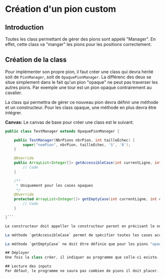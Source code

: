 # Création d'un pion custom

## Introduction
Toutes les class permettant de gérer des pions sont appelé "Manager".  En effet, cette class va "manger" les pions pour les positions correctement.

## Création de la class
Pour implémenter son propre pion, il faut créer une class qui devra hérité soit de `PionManager`, soit de `OpaquePionManager`.  La différenc des deux se situe simplement dans le fait qu'un pion "opaque" ne peut pas traverser les autres pions.  Par exemple une tour est un pion opaque contrairement au cavalier.

La class qui permettra de gérer ce nouveau pion devra définir une méthode et un constructeur.  Pour les class opaque, une méthode en plus devra être intégrer.


**Canvas:**
Le canvas de base pour créer une class est le suivant:
```java
public class TestManager extends OpaquePionManager {

    public TestManager(NbrPions nbrPion, int tailleEchec) {
        super("nomPion", nbrPion, tailleEchec, 'S', '8');
    }

    @Override
    public ArrayList<Integer[]> getAccessibleCase(int currentLigne, int currentColonne) {
        // Code
    }

    /**
     * Uniquement pour les cases opaques
     */
    @Override
    protected ArrayList<Integer[]> getEmptyCase(int currentLigne, int currentColonne, int currentDecalageLigne, int currentDecalageColonne) {
        // Code
    }

}```

Le constructeur doit appeller le constructeur parent en précisant le nom du pion (le paramètre `"nomPion"`) (uniquement utilisé pour du débug) ainsi que le symbole qui sera utiilisé pour les résultats lors de l'affichage classique ou UTF-8 (respectivement `'S'` et `'8'` dans cet exemple).

La méthode `getAccessibleCase` permet de spécifier toutes les cases accèssible par ce pion depuis les coordonnées passé en paramètre, à savoir `(currentLigne, currentColonne)`.  Cette méthode retourne donc une liste de coordonnée relative aux coordonnées passé en paramètres.

La méthode `getEmptyCase` ne doit être définie que pour les pions "opaque".  Cette méthode prend 4 paramètres en entré qui sont respectivement: la position sur la ligne du pion que l'on observe, la position sur la colonne du pion que l'on observe, le déplacement du pion sur la ligne et le déplacement du pion sur la colonne.  En d'autres mots, ces paramètres peuvent être lu deux par deux.  Les deux premiers définissent les coordonnéees du pion actuelle : `(currentLigne, currentColonne)`.  Les deux suivant définissent le potentiel déplacement du pion: `(currentDecalageLigne, currentDecalageColonne)`.  La méthode `getEmptyCase` retourne la liste des cases qui doivent être vides entre `(currentLigne, currentColonne)` et `(currentDecalageLigne, currentDecalageColonne)` pour pouvoir être déplacée.

## Déployer
Une fois la class créer, il indiquer au programme que celle-ci existe.  Pour cela, il suffit de modifier la class "PionManager" et d'instancier la class que vous venez de créer dans la méthode `initAllManager`.

## Lecture des inputs
Par défaut, le programme ne saura pas combien de pions il doit placer.  Il lit cette informations directement dans les arguments utilisé pour lancé le programme.  Pour la class que vous venez de créer, rien n'a été implémenté pour permettre de directement définir le nombre de pion qui doivent être placé.  Vous devez donc soit modifier la class `ReadingArguments` pour palier à cela.  Soit fixer cette valeur dans le programme (dans `initAllManager` ou directement dans le constructeur de votre nouveau pion) mais vous devrez donc recompiler le projet à chaque modifications de cette valeur.

